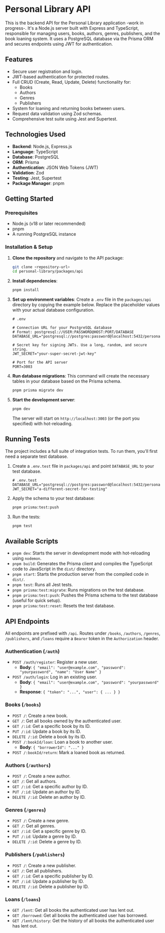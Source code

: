 # Personal Library API

This is the backend API for the Personal Library application -work in progress-. It's a Node.js server built with Express and TypeScript, responsible for managing users, books, authors, genres, publishers, and the book loaning system. It uses a PostgreSQL database via the Prisma ORM and secures endpoints using JWT for authentication.

## Features

- Secure user registration and login.
- JWT-based authentication for protected routes.
- Full CRUD (Create, Read, Update, Delete) functionality for:
  - Books
  - Authors
  - Genres
  - Publishers
- System for loaning and returning books between users.
- Request data validation using Zod schemas.
- Comprehensive test suite using Jest and Supertest.

##  Technologies Used

- **Backend**: Node.js, Express.js
- **Language**: TypeScript
- **Database**: PostgreSQL
- **ORM**: Prisma
- **Authentication**: JSON Web Tokens (JWT)
- **Validation**: Zod
- **Testing**: Jest, Supertest
- **Package Manager**: pnpm

## Getting Started

### Prerequisites

- Node.js (v18 or later recommended)
- pnpm
- A running PostgreSQL instance

### Installation & Setup

1.  **Clone the repository** and navigate to the API package:
    ```bash
    git clone <repository-url>
    cd personal-library/packages/api
    ```

2.  **Install dependencies**:
    ```bash
    pnpm install
    ```

3.  **Set up environment variables**:
    Create a `.env` file in the `packages/api` directory by copying the example below. Replace the placeholder values with your actual database configuration.

    ```env
    # .env

    # Connection URL for your PostgreSQL database
    # Format: postgresql://USER:PASSWORD@HOST:PORT/DATABASE
    DATABASE_URL="postgresql://postgres:password@localhost:5432/personal_library"

    # Secret key for signing JWTs. Use a long, random, and secure string.
    JWT_SECRET="your-super-secret-jwt-key"

    # Port for the API server
    PORT=3003
    ```

4.  **Run database migrations**:
    This command will create the necessary tables in your database based on the Prisma schema.
    ```bash
    pnpm prisma migrate dev
    ```

5.  **Start the development server**:
    ```bash
    pnpm dev
    ```
    The server will start on `http://localhost:3003` (or the port you specified) with hot-reloading.

## Running Tests

The project includes a full suite of integration tests. To run them, you'll first need a separate test database.

1.  Create a `.env.test` file in `packages/api` and point `DATABASE_URL` to your test database.

    ```env
    # .env.test
    DATABASE_URL="postgresql://postgres:password@localhost:5432/personal_library_test"
    JWT_SECRET="a-different-secret-for-testing"
    ```

2.  Apply the schema to your test database:
    ```bash
    pnpm prisma:test:push
    ```

3.  Run the tests:
    ```bash
    pnpm test
    ```

## Available Scripts

- `pnpm dev`: Starts the server in development mode with hot-reloading using `nodemon`.
- `pnpm build`: Generates the Prisma client and compiles the TypeScript code to JavaScript in the `dist/` directory.
- `pnpm start`: Starts the production server from the compiled code in `dist/`.
- `pnpm test`: Runs all Jest tests.
- `pnpm prisma:test:migrate`: Runs migrations on the test database.
- `pnpm prisma:test:push`: Pushes the Prisma schema to the test database (useful for quick setup).
- `pnpm prisma:test:reset`: Resets the test database.

## API Endpoints

All endpoints are prefixed with `/api`. Routes under `/books`, `/authors`, `/genres`, `/publishers`, and `/loans` require a `Bearer` token in the `Authorization` header.

### Authentication (`/auth`)

- `POST /auth/register`: Register a new user.
  - **Body**: `{ "email": "user@example.com", "password": "yourpassword", "name": "User Name" }`
- `POST /auth/login`: Log in an existing user.
  - **Body**: `{ "email": "user@example.com", "password": "yourpassword" }`
  - **Response**: `{ "token": "...", "user": { ... } }`

### Books (`/books`)

- `POST /`: Create a new book.
- `GET /`: Get all books owned by the authenticated user.
- `GET /:id`: Get a specific book by its ID.
- `PUT /:id`: Update a book by its ID.
- `DELETE /:id`: Delete a book by its ID.
- `POST /:bookId/loan`: Loan a book to another user.
  - **Body**: `{ "borrowerId": "..." }`
- `POST /:bookId/return`: Mark a loaned book as returned.

### Authors (`/authors`)

- `POST /`: Create a new author.
- `GET /`: Get all authors.
- `GET /:id`: Get a specific author by ID.
- `PUT /:id`: Update an author by ID.
- `DELETE /:id`: Delete an author by ID.

### Genres (`/genres`)

- `POST /`: Create a new genre.
- `GET /`: Get all genres.
- `GET /:id`: Get a specific genre by ID.
- `PUT /:id`: Update a genre by ID.
- `DELETE /:id`: Delete a genre by ID.

### Publishers (`/publishers`)

- `POST /`: Create a new publisher.
- `GET /`: Get all publishers.
- `GET /:id`: Get a specific publisher by ID.
- `PUT /:id`: Update a publisher by ID.
- `DELETE /:id`: Delete a publisher by ID.

### Loans (`/loans`)

- `GET /lent`: Get all books the authenticated user has lent out.
- `GET /borrowed`: Get all books the authenticated user has borrowed.
- `GET /lent/history`: Get the history of all books the authenticated user has lent out.
